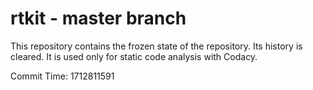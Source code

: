 # rtkit - master branch

This repository contains the frozen state of the repository.
Its history is cleared. It is used only for static code
analysis with Codacy.

Commit Time: 1712811591